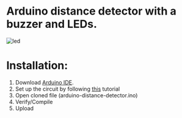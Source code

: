 # Arduino distance detector with a buzzer and LEDs.

![led](https://media.giphy.com/media/xUPGcr5VroYyOsAd7W/giphy.gif)

Installation:
=====
1. Download [Arduino IDE](https://www.arduino.cc/en/main/software).
2. Set up the circuit by following [this](http://www.instructables.com/id/Arduino-Distance-Detector-with-a-Buzzer-and-LEDs/) tutorial
3. Open cloned file (arduino-distance-detector.ino)
4. Verify/Compile
5. Upload
